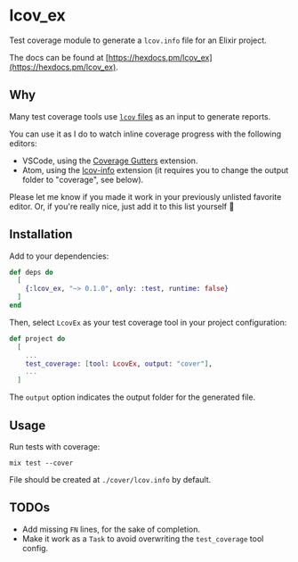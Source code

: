 # lcov_ex

Test coverage module to generate a `lcov.info` file for an Elixir project.

The docs can be found at [https://hexdocs.pm/lcov_ex](https://hexdocs.pm/lcov_ex).

## Why

Many test coverage tools use [`lcov` files](https://manpages.debian.org/stretch/lcov/geninfo.1.en.html#FILES) as an input to generate reports.

You can use it as I do to watch inline coverage progress with the following editors:

- VSCode, using the [Coverage Gutters](https://github.com/ryanluker/vscode-coverage-gutters) extension.
- Atom, using the [lcov-info](https://atom.io/packages/lcov-info) extension (it requires you to change the output folder to "coverage", see below).

Please let me know if you made it work in your previously unlisted favorite editor. Or, if you're really nice, just add it to this list yourself :slightly_smiling_face:

## Installation

Add to your dependencies:

```elixir
def deps do
  [
    {:lcov_ex, "~> 0.1.0", only: :test, runtime: false}
  ]
end
```

Then, select `LcovEx` as your test coverage tool in your project configuration:

```elixir
def project do
  [
    ...
    test_coverage: [tool: LcovEx, output: "cover"],
    ...
  ]
```

The `output` option indicates the output folder for the generated file.

## Usage

Run tests with coverage:

```shell
mix test --cover
```

File should be created at `./cover/lcov.info` by default.

## TODOs

- Add missing `FN` lines, for the sake of completion.
- Make it work as a `Task` to avoid overwriting the `test_coverage` tool config.
